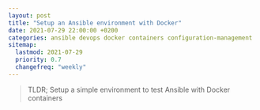 ```yaml
---
layout: post
title: "Setup an Ansible environment with Docker"
date: 2021-07-29 22:00:00 +0200
categories: ansible devops docker containers configuration-management
sitemap:
  lastmod: 2021-07-29
  priority: 0.7
  changefreq: "weekly"
---
```


> TLDR; Setup a simple environment to test Ansible with Docker containers
